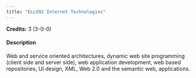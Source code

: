 ```yaml
---
title: "ELL892 Internet Technologies"
---
```

**Credits:** 3 (3-0-0)

#### Description
Web and service oriented architectures, dynamic web site programming (client side and server side), web application development, web based repositories, UI design, XML, Web 2.0 and the semantic web, applications.